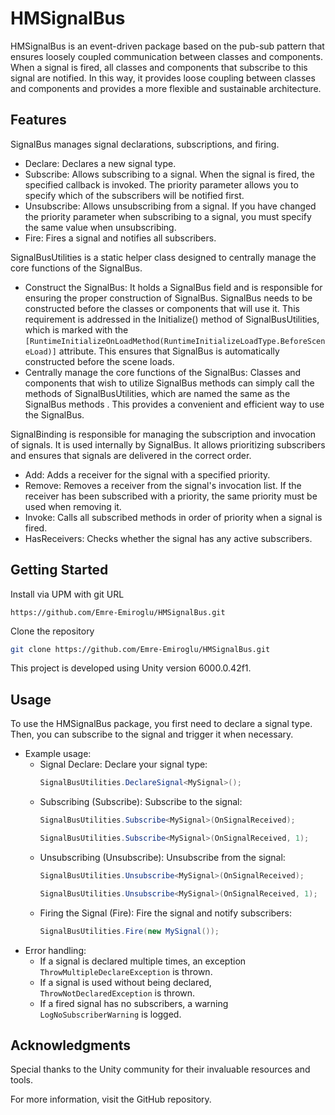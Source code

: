 # HMSignalBus
HMSignalBus is an event-driven package based on the pub-sub pattern that ensures loosely coupled communication between classes and components. When a signal is fired, all classes and components that subscribe to this signal are notified. In this way, it provides loose coupling between classes and components and provides a more flexible and sustainable architecture.

## Features
SignalBus manages signal declarations, subscriptions, and firing.
* Declare: Declares a new signal type.
* Subscribe: Allows subscribing to a signal. When the signal is fired, the specified callback is invoked. The priority parameter allows you to specify which of the subscribers will be notified first.
* Unsubscribe: Allows unsubscribing from a signal. If you have changed the priority parameter when subscribing to a signal, you must specify the same value when unsubscribing.
* Fire: Fires a signal and notifies all subscribers.

SignalBusUtilities is a static helper class designed to centrally manage the core functions of the SignalBus.
* Construct the SignalBus: It holds a SignalBus field and is responsible for ensuring the proper construction of SignalBus. SignalBus needs to be constructed before the classes or components that will use it. This requirement is addressed in the Initialize() method of SignalBusUtilities, which is marked with the `[RuntimeInitializeOnLoadMethod(RuntimeInitializeLoadType.BeforeSceneLoad)]` attribute. This ensures that SignalBus is automatically constructed before the scene loads.
* Centrally manage the core functions of the SignalBus: Classes and components that wish to utilize SignalBus methods can simply call the methods of SignalBusUtilities, which are named the same as the SignalBus methods . This provides a convenient and efficient way to use the SignalBus.

SignalBinding is responsible for managing the subscription and invocation of signals. It is used internally by SignalBus. It allows prioritizing subscribers and ensures that signals are delivered in the correct order.
* Add: Adds a receiver for the signal with a specified priority.
* Remove: Removes a receiver from the signal's invocation list. If the receiver has been subscribed with a priority, the same priority must be used when removing it.
* Invoke: Calls all subscribed methods in order of priority when a signal is fired.
* HasReceivers: Checks whether the signal has any active subscribers.

## Getting Started
Install via UPM with git URL

`https://github.com/Emre-Emiroglu/HMSignalBus.git`

Clone the repository
```bash
git clone https://github.com/Emre-Emiroglu/HMSignalBus.git
```
This project is developed using Unity version 6000.0.42f1.

## Usage
To use the HMSignalBus package, you first need to declare a signal type. Then, you can subscribe to the signal and trigger it when necessary.
* Example usage:
  * Signal Declare: Declare your signal type:
    ```csharp
    SignalBusUtilities.DeclareSignal<MySignal>();
    ```
  * Subscribing (Subscribe): Subscribe to the signal:
    ```csharp
    SignalBusUtilities.Subscribe<MySignal>(OnSignalReceived);
    
    SignalBusUtilities.Subscribe<MySignal>(OnSignalReceived, 1);
    ```
  * Unsubscribing (Unsubscribe): Unsubscribe from the signal:
    ```csharp
    SignalBusUtilities.Unsubscribe<MySignal>(OnSignalReceived);
    
    SignalBusUtilities.Unsubscribe<MySignal>(OnSignalReceived, 1);
    ```
  * Firing the Signal (Fire): Fire the signal and notify subscribers:
    ```csharp
    SignalBusUtilities.Fire(new MySignal());
    ```
* Error handling:
    * If a signal is declared multiple times, an exception `ThrowMultipleDeclareException` is thrown.
    * If a signal is used without being declared, `ThrowNotDeclaredException` is thrown.
    * If a fired signal has no subscribers, a warning `LogNoSubscriberWarning` is logged.

## Acknowledgments
Special thanks to the Unity community for their invaluable resources and tools.

For more information, visit the GitHub repository.
